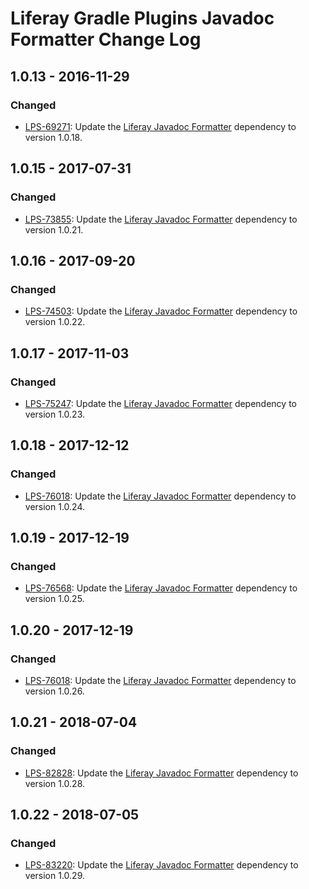 # Liferay Gradle Plugins Javadoc Formatter Change Log

## 1.0.13 - 2016-11-29

### Changed
- [LPS-69271]: Update the [Liferay Javadoc Formatter] dependency to version
1.0.18.

## 1.0.15 - 2017-07-31

### Changed
- [LPS-73855]: Update the [Liferay Javadoc Formatter] dependency to version
1.0.21.

## 1.0.16 - 2017-09-20

### Changed
- [LPS-74503]: Update the [Liferay Javadoc Formatter] dependency to version
1.0.22.

## 1.0.17 - 2017-11-03

### Changed
- [LPS-75247]: Update the [Liferay Javadoc Formatter] dependency to version
1.0.23.

## 1.0.18 - 2017-12-12

### Changed
- [LPS-76018]: Update the [Liferay Javadoc Formatter] dependency to version
1.0.24.

## 1.0.19 - 2017-12-19

### Changed
- [LPS-76568]: Update the [Liferay Javadoc Formatter] dependency to version
1.0.25.

## 1.0.20 - 2017-12-19

### Changed
- [LPS-76018]: Update the [Liferay Javadoc Formatter] dependency to version
1.0.26.

## 1.0.21 - 2018-07-04

### Changed
- [LPS-82828]: Update the [Liferay Javadoc Formatter] dependency to version
1.0.28.

## 1.0.22 - 2018-07-05

### Changed
- [LPS-83220]: Update the [Liferay Javadoc Formatter] dependency to version
1.0.29.

[Liferay Javadoc Formatter]: https://github.com/liferay/liferay-portal/tree/master/modules/util/javadoc-formatter
[LPS-69271]: https://issues.liferay.com/browse/LPS-69271
[LPS-73855]: https://issues.liferay.com/browse/LPS-73855
[LPS-74503]: https://issues.liferay.com/browse/LPS-74503
[LPS-75247]: https://issues.liferay.com/browse/LPS-75247
[LPS-76018]: https://issues.liferay.com/browse/LPS-76018
[LPS-76568]: https://issues.liferay.com/browse/LPS-76568
[LPS-82828]: https://issues.liferay.com/browse/LPS-82828
[LPS-83220]: https://issues.liferay.com/browse/LPS-83220